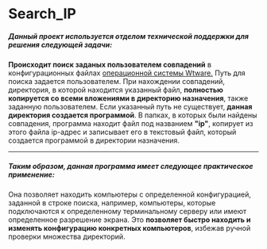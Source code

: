 # Search_IP
##### Данный проект используется отделом технической поддержки для решения следующей задачи:
**Происходит поиск заданых пользователем совпадений** в конфигурационных файлах [операционной системы Wtware.](http://wtware.ru/) 
Путь для поиска задается пользователем.
При нахождении совпадений, директория, в которой находится указанный файл, **полностью копируется со всеми вложениями в директорию назначения**,
также заданную пользователем. Если указанный путь не существует, **данная директория создается программой**.
В папках, в которых были найдены совпадения, программа находит файл под названием **"ip"**,
копирует из этого файла ip-адрес и записывает его в текстовый файл, который создается программой в директории назначения.
***
##### Таким образом, данная программа имеет следующее практическое применение:
Она позволяет находить компьютеры с определенной конфигурацией, заданной в строке поиска, 
например, компьютеры, которые подключаются к определенному терминальному серверу или имеют определенное разрешение экрана.
Это **позволяет быстро находить и изменять конфигурацию конкретных компьютеров**, избежав ручной проверки множества директорий.
